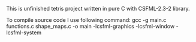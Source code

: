 This is unfinished tetris project written in pure C with CSFML-2.3-2 library.

To compile source code I use following command:
gcc -g main.c functions.c shape_maps.c -o main -lcsfml-graphics -lcsfml-window -lcsfml-system
